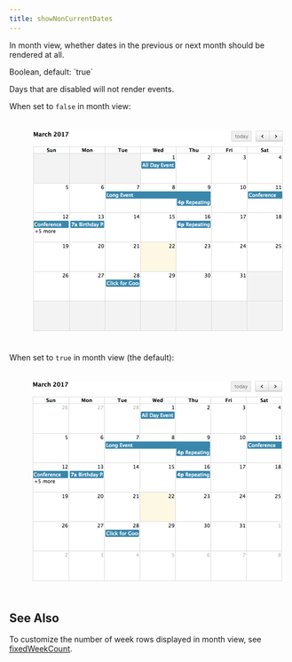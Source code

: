 ```yaml
---
title: showNonCurrentDates
---
```


In month view, whether dates in the previous or next month should be rendered at all.

<div class='spec' markdown='1'>
Boolean, default: `true`
</div>

Days that are disabled will not render events.

When set to `false` in month view:

<img src='showNonCurrentDates-false.png' width='456' height='365' style='margin:20px 0 20px 40px' alt='not showing dates in other months' />

When set to `true` in month view (the default):

<img src='showNonCurrentDates-true.png' width='455' height='363' style='margin:20px 0 20px 40px' alt='showing dates in other months' />


## See Also

To customize the number of week rows displayed in month view, see [fixedWeekCount](fixedWeekCount).
